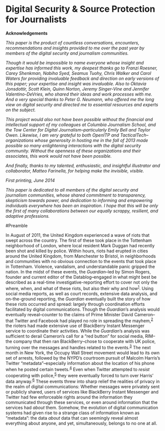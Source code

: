 Digital Security &amp; Source Protection for Journalists
========

**Acknowledgements**

*This paper is the product of countless conversations, encounters, recommendations and insights provided to me over the past year by members of the digital security and journalism communities.*

*Though it would be impossible to name everyone whose insight and expertise has informed this work, my deepest thanks go to Franzi Roesner, Carey Shenkman, Nabiha Syed, Seamus Tuohy, Chris Walker and Carol Waters for providing invaluable feedback and direction on early versions of this paper; your expertise and insight was invaluable. Also to Oktavia Jonsdottir, Scott Klein, Quinn Norton, Jeremy Singer-Vine and Jennifer Valentino-DeVries, who shared their ideas and work processes with me. And a very special thanks to Peter G. Neumann, who offered me the long view on digital security and directed me to essential resources and experts on the subject.*

*This project would also not have been possible without the financial and intellectual support of my colleagues at Columbia Journalism School, and the Tow Center for Digital Journalism–particularly Emily Bell and Taylor Owen. Likewise, I am very grateful to both OpenITP and TacticalTech–organizations whose generosity in hosting me in the fall of 2013 made possible so many enlightening interactions with the digital security community. Without the openness of these organizations and their associates, this work would not have been possible.*

*And finally, thanks to my talented, enthusiastic, and insightful illustrator and collaborator, Matteo Farinella, for helping make the invisible, visible.*

*First printing, June 2014*


*This paper is dedicated to all members of the digital security and journalism communities, whose shared commitment to transparency, skepticism towards power, and dedication to informing and empowering individuals everywhere has been an inspiration. I hope that this will be only the first of many collaborations between our equally scrappy, resilient, and adaptive professions.*


#Preamble


In August of 2011, the United Kingdom experienced a wave of riots that
swept across the country. The first of these took place in the Tottenham
neighborhood of London, where local resident Mark Duggan had recently
been shot and killed by police. Within hours, riots had erupted in
cities around the United Kingdom, from Manchester to Bristol, in
neighborhoods and communities with no obvious connection to the events
that took place in Tottenham. Violence, vandalism, and understandable
panic gripped the nation. In the midst of these events, the
*Guardian*–led by Simon Rogers, founder and current editor of the
Datablog–engaged in what might best be described as a real-time
investigative-reporting effort to cover not only the where, when, and
what of these riots, but also their why and how<sup>[1](footnotes/README.html#fn1)</sup>. Using social
media reports, as well as court records, extensive data analysis, and
on-the-ground reporting, the *Guardian* eventually built the story of
how these riots occurred and spread: largely through coordination
efforts facilitated by digital communications. Though the *Guardian*’s
analysis would eventually reveal–counter to the claims of Prime Minister
David Cameron–that Twitter and Facebook had played no role in spreading
the mayhem,<sup>[2](footnotes/README.html#fn2)</sup> the rioters had made extensive use of BlackBerry
Instant Messenger service to coordinate their activities. While the
*Guardian*’s analysis was sufficient to derail Cameron’s call for a “red
button” for social media, RIM–the company that then ran BlackBerry–chose
to cooperate with UK police, turning over the messages and handles
related to the events.<sup>[3](footnotes/README.html#fn3)</sup> The next month in New York, the Occupy
Wall Street movement would lead to its own set of arrests, followed by
the NYPD’s courtroom pursuit of Malcolm Harris’s Twitter
“metadata”–especially information about the location of his phone when
he posted certain tweets.<sup>[4](footnotes/README.html#fn4)</sup> Even when Twitter attempted to
*resist* cooperating with police,<sup>[5](footnotes/README.html#fn5)</sup> they were eventually forced
to turn over Harris’ data anyway.<sup>[6](footnotes/README.html#fn6)</sup> These events threw into
sharp relief the realities of privacy in the realm of digital
communications: Whether messages were privately sent or publicly shared,
users of services like BlackBerry Instant Messenger and Twitter had few
enforceable rights around the information they communicated through
these services, or even around information that the services had *about*
them. Somehow, the evolution of digital communication systems had given
rise to a strange class of information known as “metadata”: the data
*about* data that can seemingly reveal almost everything about anyone,
and yet, simultaneously, belongs to no one at all.

